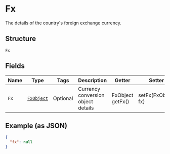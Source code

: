 
# Fx

The details of the country's foreign exchange currency.

## Structure

`Fx`

## Fields

| Name | Type | Tags | Description | Getter | Setter |
|  --- | --- | --- | --- | --- | --- |
| `Fx` | [`FxObject`](../../doc/models/fx-object.md) | Optional | Currency conversion object details | FxObject getFx() | setFx(FxObject fx) |

## Example (as JSON)

```json
{
  "fx": null
}
```

